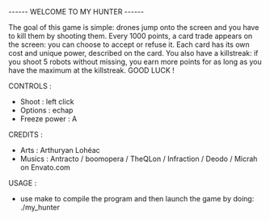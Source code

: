 ------ WELCOME TO MY HUNTER ------ 

The goal of this game is simple: drones jump onto the screen and you have to kill them by shooting them.
Every 1000 points, a card trade appears on the screen: you can choose to accept or refuse it.
Each card has its own cost and unique power, described on the card.
You also have a killstreak: if you shoot 5 robots without missing, you earn more points for as long as you have the maximum at the killstreak.
GOOD LUCK !

CONTROLS :
 - Shoot : left click
 - Options : echap
 - Freeze power : A

CREDITS :
 - Arts : Arthuryan Lohéac
 - Musics : Antracto / boomopera / TheQLon / Infraction / Deodo / Micrah on Envato.com

USAGE :
- use make to compile the program and then launch the game by doing: ./my_hunter
